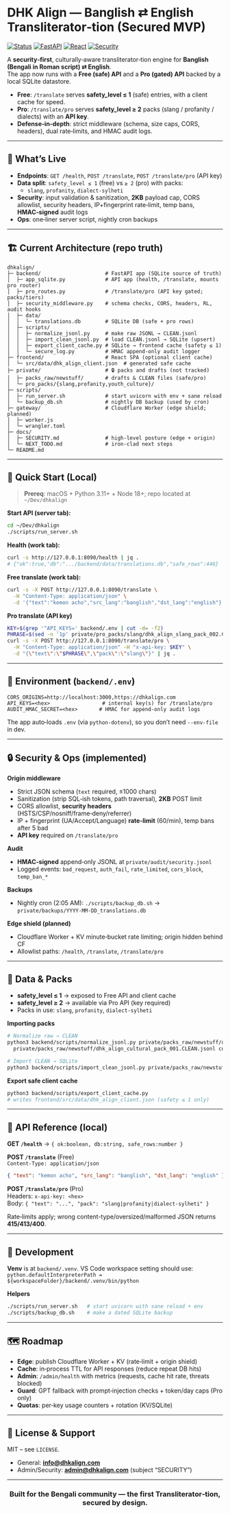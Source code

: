 # DHK Align — Banglish ⇄ English Transliterator‑tion (Secured MVP)

[![Status](https://img.shields.io/badge/state-secured_MVP-0b7.svg)](#)
[![FastAPI](https://img.shields.io/badge/FastAPI-≥0.111-009688.svg)](https://fastapi.tiangolo.com/)
[![React](https://img.shields.io/badge/React-18.x-00d8ff.svg)](https://react.dev/)
[![Security](https://img.shields.io/badge/security-defense_in_depth-cd2f2e.svg)](docs/SECURITY.md)

A **security‑first**, culturally‑aware transliterator‑tion engine for **Banglish (Bengali in Roman script) ⇄ English**.  
The app now runs with a **Free (safe) API** and a **Pro (gated) API** backed by a local SQLite datastore.

- **Free**: `/translate` serves **safety_level ≤ 1** (safe) entries, with a client cache for speed.
- **Pro**: `/translate/pro` serves **safety_level ≥ 2** packs (slang / profanity / dialects) with an **API key**.
- **Defense‑in‑depth**: strict middleware (schema, size caps, CORS, headers), dual rate‑limits, and HMAC audit logs.

---

## 🌟 What’s Live

- **Endpoints**: `GET /health`, `POST /translate`, `POST /translate/pro` (API key)
- **Data split**: `safety_level ≤ 1` (free) vs `≥ 2` (pro) with packs:
  - `slang`, `profanity`, `dialect-sylheti`
- **Security**: input validation & sanitization, **2KB** payload cap, CORS allowlist, security headers, IP+fingerprint rate‑limit, temp bans, **HMAC‑signed** audit logs
- **Ops**: one‑liner server script, nightly cron backups

---

## 🏗️ Current Architecture (repo truth)

```
dhkalign/
├─ backend/                     # FastAPI app (SQLite source of truth)
│  ├─ app_sqlite.py             # API app (health, /translate, mounts pro router)
│  ├─ pro_routes.py             # /translate/pro (API key gated; packs/tiers)
│  ├─ security_middleware.py    # schema checks, CORS, headers, RL, audit hooks
│  ├─ data/
│  │  └─ translations.db        # SQLite DB (safe + pro rows)
│  ├─ scripts/
│  │  ├─ normalize_jsonl.py     # make raw JSONL → CLEAN.jsonl
│  │  ├─ import_clean_jsonl.py  # load CLEAN.jsonl → SQLite (upsert)
│  │  ├─ export_client_cache.py # SQLite → frontend cache (safety ≤ 1)
│  │  └─ secure_log.py          # HMAC append‑only audit logger
├─ frontend/                    # React SPA (optional client cache)
│  └─ src/data/dhk_align_client.json  # generated safe cache
├─ private/                     # 🔒 packs and drafts (not tracked)
│  ├─ packs_raw/newstuff/       # drafts & CLEAN files (safe/pro)
│  └─ pro_packs/{slang,profanity,youth_culture}/
├─ scripts/
│  ├─ run_server.sh             # start uvicorn with env + sane reload
│  └─ backup_db.sh              # nightly DB backup (used by cron)
├─ gateway/                     # Cloudflare Worker (edge shield; planned)
│  ├─ worker.js
│  └─ wrangler.toml
├─ docs/
│  ├─ SECURITY.md               # high‑level posture (edge + origin)
│  └─ NEXT_TODO.md              # iron‑clad next steps
└─ README.md
```

---

## 🚀 Quick Start (Local)

> **Prereq**: macOS + Python 3.11+ + Node 18+; repo located at `~/Dev/dhkalign`

**Start API (server tab):**
```bash
cd ~/Dev/dhkalign
./scripts/run_server.sh
```

**Health (work tab):**
```bash
curl -s http://127.0.0.1:8090/health | jq .
# {"ok":true,"db":".../backend/data/translations.db","safe_rows":446}
```

**Free translate (work tab):**
```bash
curl -s -X POST http://127.0.0.1:8090/translate \
  -H "Content-Type: application/json" \
  -d '{"text":"kemon acho","src_lang":"banglish","dst_lang":"english"}' | jq .
```

**Pro translate (API key)**
```bash
KEY=$(grep '^API_KEYS=' backend/.env | cut -d= -f2)
PHRASE=$(sed -n '1p' private/pro_packs/slang/dhk_align_slang_pack_002.CLEAN.jsonl | jq -r .banglish)
curl -s -X POST http://127.0.0.1:8090/translate/pro \
  -H "Content-Type: application/json" -H "x-api-key: $KEY" \
  -d "{\"text\":\"$PHRASE\",\"pack\":\"slang\"}" | jq .
```

---

## 🔑 Environment (`backend/.env`)

```
CORS_ORIGINS=http://localhost:3000,https://dhkalign.com
API_KEYS=<hex>                 # internal key(s) for /translate/pro
AUDIT_HMAC_SECRET=<hex>       # HMAC for append‑only audit logs
```

The app auto‑loads `.env` (via `python-dotenv`), so you don’t need `--env-file` in dev.

---

## 🔒 Security & Ops (implemented)

**Origin middleware**  
- Strict JSON schema (`text` required, ≤1000 chars)  
- Sanitization (strip SQL‑ish tokens, path traversal), **2KB** POST limit  
- CORS allowlist, **security headers** (HSTS/CSP/nosniff/frame‑deny/referrer)  
- IP + fingerprint (UA/Accept/Language) **rate‑limit** (60/min), temp bans after 5 bad  
- **API key** required on `/translate/pro`

**Audit**  
- **HMAC‑signed** append‑only JSONL at `private/audit/security.jsonl`  
- Logged events: `bad_request`, `auth_fail`, `rate_limited`, `cors_block`, `temp_ban_*`

**Backups**  
- Nightly cron (2:05 AM): `./scripts/backup_db.sh` → `private/backups/YYYY-MM-DD_translations.db`

**Edge shield (planned)**  
- Cloudflare Worker + KV minute‑bucket rate limiting; origin hidden behind CF  
- Allowlist paths: `/health`, `/translate`, `/translate/pro`

---

## 🧠 Data & Packs

- **safety_level ≤ 1** → exposed to Free API and client cache  
- **safety_level ≥ 2** → available via Pro API (key required)  
- Packs in use: `slang`, `profanity`, `dialect-sylheti`

**Importing packs**  
```bash
# Normalize raw → CLEAN
python3 backend/scripts/normalize_jsonl.py private/packs_raw/newstuff/dhk_align_cultural_pack_001.jsonl \
  private/packs_raw/newstuff/dhk_align_cultural_pack_001.CLEAN.jsonl cultural 1

# Import CLEAN → SQLite
python3 backend/scripts/import_clean_jsonl.py private/packs_raw/newstuff/dhk_align_cultural_pack_001.CLEAN.jsonl
```

**Export safe client cache**  
```bash
python3 backend/scripts/export_client_cache.py
# writes frontend/src/data/dhk_align_client.json (safety ≤ 1 only)
```

---

## 📡 API Reference (local)

**GET `/health`** → `{ ok:boolean, db:string, safe_rows:number }`

**POST `/translate`** (Free)  
`Content-Type: application/json`  
```json
{ "text": "kemon acho", "src_lang": "banglish", "dst_lang": "english" }
```

**POST `/translate/pro`** (Pro)  
Headers: `x-api-key: <hex>`  
Body: `{ "text": "...", "pack": "slang|profanity|dialect-sylheti" }`

Rate‑limits apply; wrong content-type/oversized/malformed JSON returns **415/413/400**.

---

## 🧩 Development

**Venv** is at `backend/.venv`. VS Code workspace setting should use:  
`python.defaultInterpreterPath = ${workspaceFolder}/backend/.venv/bin/python`

**Helpers**
```bash
./scripts/run_server.sh   # start uvicorn with sane reload + env
./scripts/backup_db.sh    # make a dated SQLite backup
```

---

## 🗺️ Roadmap

- **Edge**: publish Cloudflare Worker + KV (rate‑limit + origin shield)
- **Cache**: in‑process TTL for API responses (reduce repeat DB hits)
- **Admin**: `/admin/health` with metrics (requests, cache hit rate, threats blocked)
- **Guard**: GPT fallback with prompt‑injection checks + token/day caps (Pro only)
- **Quotas**: per‑key usage counters + rotation (KV/SQLite)

---

## 📄 License & Support

MIT – see `LICENSE`.

- General: **info@dhkalign.com**  
- Admin/Security: **admin@dhkalign.com** (subject “SECURITY”)

---

<div align="center">
  <h3>Built for the Bengali community — the first Transliterator‑tion, secured by design.</h3>
</div>